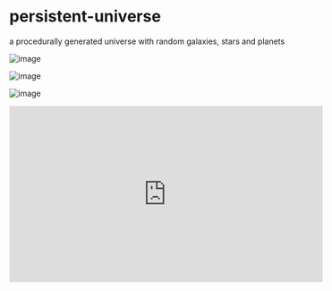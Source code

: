 # persistent-universe

a procedurally generated universe with random galaxies, stars and planets

![image](https://github.com/breinsp/unity-persistent-universe/blob/master/res/jzHlB2a.jpg)

![image](https://github.com/breinsp/unity-persistent-universe/blob/master/res/5f9st16.jpg)

![image](https://github.com/breinsp/unity-persistent-universe/blob/master/res/q3yrGCt.jpg)

<iframe width="560" height="315" src="https://www.youtube.com/embed/Mut4CEmVFVk?controls=0" frameborder="0" allow="accelerometer; autoplay; encrypted-media; gyroscope; picture-in-picture" allowfullscreen></iframe>